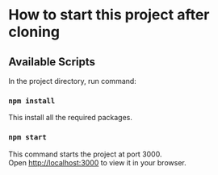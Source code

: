 # How to start this project after cloning

## Available Scripts

In the project directory, run command:

### `npm install`

This install all the required packages.

### `npm start`

This command starts the project at port 3000.\
Open [http://localhost:3000](http://localhost:3000) to view it in your browser.
